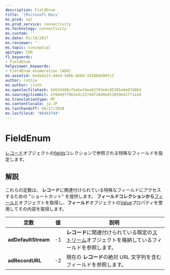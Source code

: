 ```yaml
---
description: FieldEnum
title: '|Microsoft Docs'
ms.prod: sql
ms.prod_service: connectivity
ms.technology: connectivity
ms.custom: ''
ms.date: 01/19/2017
ms.reviewer: ''
ms.topic: conceptual
apitype: COM
f1_keywords:
- FieldEnum
helpviewer_keywords:
- FieldEnum enumeration [ADO]
ms.assetid: be4eda13-d4e4-4d6b-bb0d-3310b0a96fc2
author: rothja
ms.author: jroth
ms.openlocfilehash: b562d480cfbebefdee82703e0c953854de07d064
ms.sourcegitcommit: e700497f962e4c2274df16d9e651059b42ff1a10
ms.translationtype: MT
ms.contentlocale: ja-JP
ms.lasthandoff: 08/17/2020
ms.locfileid: "88443744"
---
```

# <a name="fieldenum"></a>FieldEnum
[レコード](../../../ado/reference/ado-api/record-object-ado.md)オブジェクトの[fields](../../../ado/reference/ado-api/fields-collection-ado.md)コレクションで参照される特殊なフィールドを指定します。  
  
## <a name="remarks"></a>解説  
 これらの定数は、 **レコード**に関連付けられている特殊なフィールドにアクセスするための "ショートカット" を提供します。 **フィールドコレクションから**[フィールド](../../../ado/reference/ado-api/field-object.md)オブジェクトを取得し、**フィールド**オブジェクトの[Value](../../../ado/reference/ado-api/value-property-ado.md)プロパティを使用してその内容を取得します。  
  
|定数|値|説明|  
|--------------|-----------|-----------------|  
|**adDefaultStream**|-1|**レコード**に関連付けられている既定の[ストリーム](../../../ado/reference/ado-api/stream-object-ado.md)オブジェクトを格納しているフィールドを参照します。|  
|**adRecordURL**|-2|現在の **レコード**の絶対 URL 文字列を含むフィールドを参照します。|
